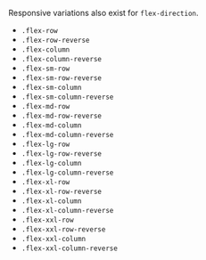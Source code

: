   
Responsive variations also exist for `flex-direction`.

- `.flex-row`
- `.flex-row-reverse`
- `.flex-column`
- `.flex-column-reverse`
- `.flex-sm-row`
- `.flex-sm-row-reverse`
- `.flex-sm-column`
- `.flex-sm-column-reverse`
- `.flex-md-row`
- `.flex-md-row-reverse`
- `.flex-md-column`
- `.flex-md-column-reverse`
- `.flex-lg-row`
- `.flex-lg-row-reverse`
- `.flex-lg-column`
- `.flex-lg-column-reverse`
- `.flex-xl-row`
- `.flex-xl-row-reverse`
- `.flex-xl-column`
- `.flex-xl-column-reverse`
- `.flex-xxl-row`
- `.flex-xxl-row-reverse`
- `.flex-xxl-column`
- `.flex-xxl-column-reverse`